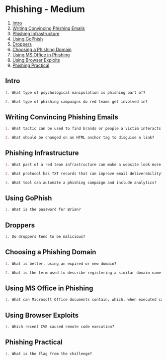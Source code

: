 # Phishing - Medium

1. [Intro](#intro)
2. [Writing Convincing Phishing Emails](#writing-convincing-phishing-emails)
3. [Phishing Infrastructure](#phishing-infrastructure)
4. [Using GoPhish](#using-gophish)
5. [Droppers](#droppers)
6. [Choosing a Phishing Domain](#choosing-a-phishing-domain)
7. [Using MS Office in Phishing](#using-ms-office-in-phishing)
8. [Using Browser Exploits](#using-browser-exploits)
9. [Phishing Practical](#phishing-practical)

## Intro

```markdown
1. What type of psychological manipulation is phishing part of?

2. What type of phishing campaigns do red teams get involved in?
```

## Writing Convincing Phishing Emails

```markdown
1. What tactic can be used to find brands or people a victim interacts with?

2. What should be changed on an HTML anchor tag to disguise a link?
```

## Phishing Infrastructure

```markdown
1. What part of a red team infrastructure can make a website look more authentic?

2. What protocol has TXT records that can improve email deliverability?

3. What tool can automate a phishing campaign and include analytics?
```

## Using GoPhish

```markdown
1. What is the password for Brian?
```

## Droppers

```markdown
1. Do droppers tend to be malicious?
```

## Choosing a Phishing Domain

```markdown
1. What is better, using an expired or new domain?

2. What is the term used to describe registering a similar domain name with a spelling error?
```

## Using MS Office in Phishing

```markdown
1. What can Microsoft Office documents contain, which, when executed can run computer commands?
```

## Using Browser Exploits

```markdown
1. Which recent CVE caused remote code execution?
```

## Phishing Practical

```markdown
1. What is the flag from the challenge?
```
